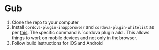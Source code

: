 # Gub
1. Clone the repo to your computer
2. Install `cordova-plugin-inappbrowser` and `cordova-plugin-whitelist` as per [this](https://www.firebase.com/docs/web/libraries/ionic/guide.html#section-cordova-inappbrowser). The specific command is `cordova plugin add <plugin-name>. This allows things to work on mobile devices and not only in the browser.
3. Follow build instructions for iOS and Android
